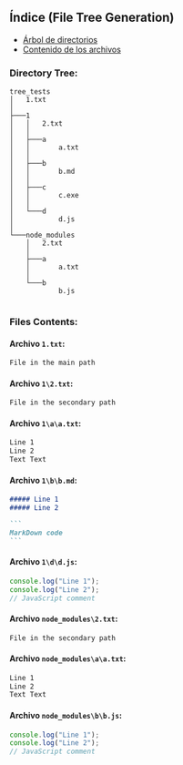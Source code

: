 ﻿## Índice (File Tree Generation)
- [Árbol de directorios](#Directory-Tree)
- [Contenido de los archivos](#Files-Contents)

### Directory Tree:
```tree
tree_tests
│   1.txt
│   
├───1
│   │   2.txt
│   │   
│   ├───a
│   │       a.txt
│   │       
│   ├───b
│   │       b.md
│   │       
│   ├───c
│   │       c.exe
│   │       
│   └───d
│           d.js
│           
└───node_modules
    │   2.txt
    │   
    ├───a
    │       a.txt
    │       
    └───b
            b.js
            
```


### Files Contents:
#### Archivo `1.txt`: 
````txt 
File in the main path
````

#### Archivo `1\2.txt`: 
````txt 
File in the secondary path
````

#### Archivo `1\a\a.txt`: 
````txt 
Line 1
Line 2
Text Text
````

#### Archivo `1\b\b.md`: 
````md 
##### Line 1
##### Line 2

```
MarkDown code
```
````

#### Archivo `1\d\d.js`: 
````js 
console.log("Line 1");
console.log("Line 2");
// JavaScript comment
````

#### Archivo `node_modules\2.txt`: 
````txt 
File in the secondary path
````

#### Archivo `node_modules\a\a.txt`: 
````txt 
Line 1
Line 2
Text Text
````

#### Archivo `node_modules\b\b.js`: 
````js 
console.log("Line 1");
console.log("Line 2");
// JavaScript comment
````